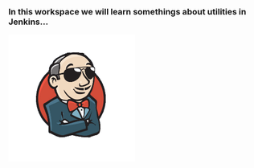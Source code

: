 <head>
    <link rel="stylesheet" href="https://cdnjs.cloudflare.com/ajax/libs/font-awesome/4.7.0/css/font-awesome.min.css">
    <link rel="stylesheet" href="../utils/styles.css">
</head>

<br>

### In this workspace we will learn somethings about utilities in Jenkins...

<img style="margin-left: auto; margin-right: auto; width: 50%" src="../utils/assets/jenkins.png" style="width: 300px">

<br>

<div class="container text-center">
    <a href="#" class="fa fa-facebook"></a>
    <a href="#" class="fa fa-twitter"></a>
    <a href="#" class="fa fa-google"></a>
    <a href="#" class="fa fa-linkedin"></a>
    <a href="#" class="fa fa-youtube"></a>
    <a href="#" class="fa fa-instagram"></a>
    <a href="#" class="fa fa-pinterest"></a>
    <a href="#" class="fa fa-snapchat-ghost"></a>
    <a href="#" class="fa fa-skype"></a>
    <a href="#" class="fa fa-android"></a>
    <a href="#" class="fa fa-dribbble"></a>
    <a href="#" class="fa fa-vimeo"></a>
    <a href="#" class="fa fa-tumblr"></a>
    <a href="#" class="fa fa-vine"></a>
    <a href="#" class="fa fa-foursquare"></a>
    <a href="#" class="fa fa-stumbleupon"></a>
    <a href="#" class="fa fa-flickr"></a>
    <a href="#" class="fa fa-yahoo"></a>
    <a href="#" class="fa fa-reddit"></a>
    <a href="#" class="fa fa-rss"></a>
</div>